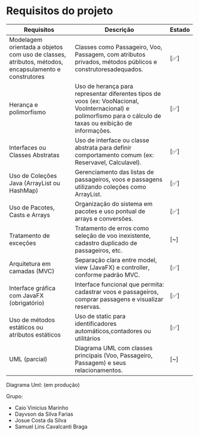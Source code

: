 # Requisitos do projeto

| Requisitos                                                                                          | Descrição                                                                                                                                                       | Estado |
| --------------------------------------------------------------------------------------------------- | --------------------------------------------------------------------------------------------------------------------------------------------------------------- | ------ |
| Modelagem orientada a objetos com uso de classes, atributos, métodos, encapsulamento e construtores | Classes como Passageiro, Voo, Passagem, com atributos privados, métodos públicos e construtoresadequados.                                                       | [✅]    |
| Herança e polimorfismo                                                                              | Uso de herança para representar diferentes tipos de voos (ex: VooNacional, VooInternacional) e polimorfismo para o cálculo de taxas ou exibição de informações. | [✅]    |
| Interfaces ou Classes Abstratas                                                                     | Uso de interface ou classe abstrata para definir comportamento comum (ex: Reservavel, Calculavel).                                                              | [✅]    |
| Uso de Coleções Java (ArrayList ou HashMap)                                                         | Gerenciamento das listas de passageiros, voos e passagens utilizando coleções como ArrayList.                                                                   | [✅]    |
| Uso de Pacotes, Casts e Arrays                                                                      | Organização do sistema em pacotes e uso pontual de arrays e conversões.                                                                                         | [✅]     |
| Tratamento de exceções                                                                              | Tratamento de erros como seleção de voo inexistente, cadastro duplicado de passageiros, etc.                                                                    | [~]     |
| Arquitetura em camadas (MVC)                                                                        | Separação clara entre model, view (JavaFX) e controller, conforme padrão MVC.                                                                                   | [✅]     |
| Interface gráfica com JavaFX (obrigatório)                                                          | Interface funcional que permita: cadastrar voos e passageiros, comprar passagens e visualizar reservas.                                                         | [✅]     |
| Uso de métodos estáticos ou atributos estáticos                                                     | Uso de static para identificadores automáticos,contadores ou utilitários                                                                                        | [✅]     |
| UML (parcial)                                                                                       | Diagrama UML com classes principais (Voo, Passageiro, Passagem) e seus relacionamentos.                                                                         | [~]     |


Diagrama Uml: (em produção)

Grupo: 
- Caio Vinicius Marinho
- Dayvson da Silva Farias
- Josue Costa da Silva
- Samuel Lins Cavalcanti Braga